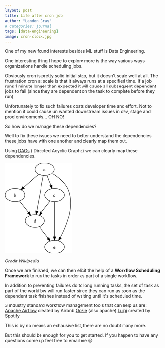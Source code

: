 ```yaml
---
layout: post
title: Life after cron job
author: "Landon Gray"
# categories: journal
tags: [data-engineering]
image: cron-clock.jpg
---
```


One of my new found interests besides ML stuff is Data Engineering.

One interesting thing I hope to explore more is the way various ways organizations handle scheduling jobs.

Obviously cron is pretty solid initial step, but it doesn’t scale well at all. The frustration cron at scale is that it always runs at a specified time. If a job  runs 1 minute longer than expected it will cause all subsequent dependent jobs to fail (since they are dependent on the task to complete before they run)

Unfortunately to fix such failures costs developer time and effort. Not to mention it could cause un wanted downstream issues in dev, stage and prod environments... OH NO!

So how do we manage these dependencies?

Well to fix these issues we need to better understand the dependencies these jobs have with one another and clearly map them out. 

Using [DAGs](https://en.wikipedia.org/wiki/Directed_acyclic_graph) ( Directed Acyclic Graphs) we can clearly map these dependencies.

![Directed Acyclic Graph example](/assets/img/example-dag.png)

*Credit Wikipedia*




Once we are finished, we can then elicit the help of a **Workflow Scheduling Framework** to run the tasks in order as part of a single workflow.

In addition to preventing failures do to long running tasks, the set of task as part of the workflow will run faster since they can run as soon as the dependent task finishes instead of waiting until it's scheduled time.

3 industry standard workflow management tools that can help us are:
[Apache Airflow](https://airflow.apache.org/) created by Airbnb
[Oozie](https://oozie.apache.org/) (also apache)
[Luigi](https://github.com/spotify/luigi) created by Spotify

This is by no means an exhausive list, there are no doubt many more.

But this should be enough for you to get started. If you happen to have any questions come up feel free to email me 😃
